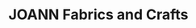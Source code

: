 ---
title: "JOANN Fabrics and Crafts"
url: /chestnut-court/joann-fabrics-and-crafts/
shop: Basteln
---